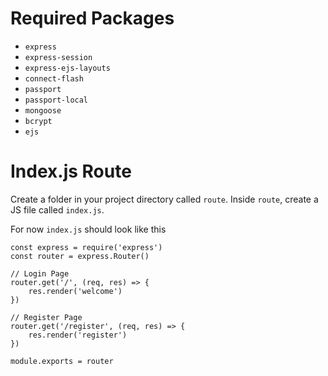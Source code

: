 # Required Packages

- `express`
- `express-session`
- `express-ejs-layouts`
- `connect-flash`
- `passport`
- `passport-local`
- `mongoose`
- `bcrypt`
- `ejs`

# Index.js Route

Create a folder in your project directory called `route`. Inside 
`route`, create a JS file called `index.js`. 

For now `index.js` should look like this

    const express = require('express')
    const router = express.Router()

    // Login Page
    router.get('/', (req, res) => {
        res.render('welcome')
    })

    // Register Page
    router.get('/register', (req, res) => {
        res.render('register')
    })

    module.exports = router
